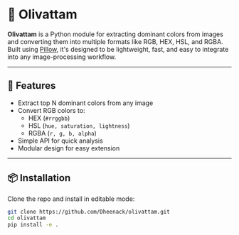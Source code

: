# 🎨 Olivattam

**Olivattam** is a Python module for extracting dominant colors from images and converting them into multiple formats like RGB, HEX, HSL, and RGBA. Built using [Pillow](https://python-pillow.org), it's designed to be lightweight, fast, and easy to integrate into any image-processing workflow.

---

## 🚀 Features

- Extract top N dominant colors from any image
- Convert RGB colors to:
  - HEX (`#rrggbb`)
  - HSL (`hue, saturation, lightness`)
  - RGBA (`r, g, b, alpha`)
- Simple API for quick analysis
- Modular design for easy extension

---

## 📦 Installation

Clone the repo and install in editable mode:

```bash
git clone https://github.com/Dheenack/olivattam.git
cd olivattam
pip install -e .
